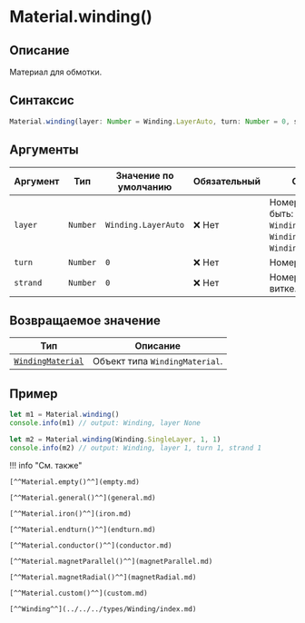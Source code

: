 # Material.winding()

## Описание
Материал для обмотки.

## Синтаксис
```javascript
Material.winding(layer: Number = Winding.LayerAuto, turn: Number = 0, strand: Number = 0) -> WindingMaterial
``` 

## Аргументы

| Аргумент   | Тип    | Значение по умолчанию | Обязательный | Описание                                                                 |
|-----------|--------|------------------------|--------------|--------------------------------------------------------------------------|
| `layer`   | `Number` | `Winding.LayerAuto`                      | ❌ Нет        | Номер слоя. Может быть: `Winding.LayerAuto`, `Winding.LayerSingle`, `Winding.LayerDouble`. |
| `turn`    | `Number` | `0`                      | ❌ Нет        | Номер витка.                                                            |
| `strand`  | `Number` | `0`                      | ❌ Нет        | Номер провода в витке.                                                  |

## Возвращаемое значение

| Тип                                      | Описание                                  |
|------------------------------------------|-------------------------------------------|
| [`WindingMaterial`](./../../../types/Materials/WindingMaterial/index.md) | Объект типа `WindingMaterial`. |

## Пример
``` javascript linenums="1"
let m1 = Material.winding()
console.info(m1) // output: Winding, layer None

let m2 = Material.winding(Winding.SingleLayer, 1, 1)
console.info(m2) // output: Winding, layer 1, turn 1, strand 1
``` 

!!! info "См. также"

    [^^Material.empty()^^](empty.md)

    [^^Material.general()^^](general.md)

    [^^Material.iron()^^](iron.md)

    [^^Material.endturn()^^](endturn.md)

    [^^Material.conductor()^^](conductor.md)

    [^^Material.magnetParallel()^^](magnetParallel.md)

    [^^Material.magnetRadial()^^](magnetRadial.md)
    
    [^^Material.custom()^^](custom.md)

    [^^Winding^^](../../../types/Winding/index.md)
